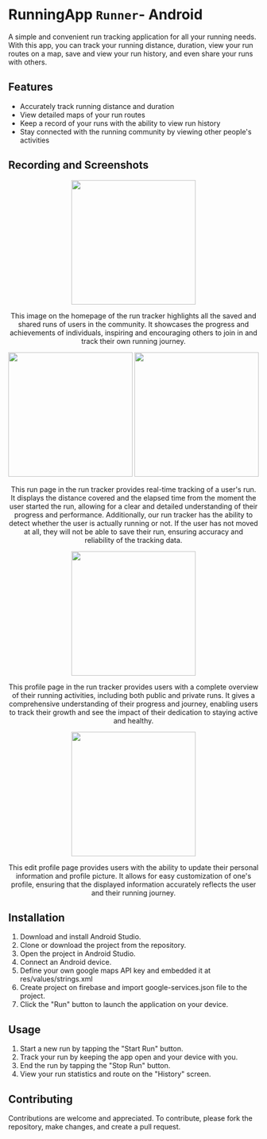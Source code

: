# RunningApp `Runner`- Android
A simple and convenient run tracking application for all your running needs. 
With this app, you can track your running distance, duration, view your run routes on a map, save and view your run history, 
and even share your runs with others.

## Features
* Accurately track running distance and duration
* View detailed maps of your run routes
* Keep a record of your runs with the ability to view run history
* Stay connected with the running community by viewing other people's activities

## Recording and Screenshots

<div align="center">
    <img src="https://drive.google.com/uc?export=§view&id=1fZufJ1oZrqYCz3A_KacaHXGnJ3vifIEi" width="250px" /> 
    <p>This image on the homepage of the run tracker highlights all the saved and shared runs of users in the community. 
    It showcases the progress and achievements of individuals, inspiring and encouraging others to join in and track their own running journey.</p> 
</div>

<div align="center">
    <img src="https://drive.google.com/uc?export=§view&id=1QIWUvfwSIhjkivblX81roqybWIOazHiR" width="250px" /> 
    <img src="https://drive.google.com/uc?export=§view&id=1pHqD4dLGtT0SiTELAc4SnPLVnr2_21Uq" width="250px" /> 
    <p>This run page in the run tracker provides real-time tracking of a user's run.
    It displays the distance covered and the elapsed time from the moment the user started the run, allowing for a clear and detailed understanding of their progress and performance.
    Additionally, our run tracker has the ability to detect whether the user is actually running or not. If the user has not moved at all, they will not be able to save their run, ensuring accuracy and reliability of the tracking data.</p> 
</div>

<div align="center">
    <img src="https://drive.google.com/uc?export=§view&id=1oBc4N4_nY8wz3atXC_YWUQhO0uITiUa2" width="250px" /> 
    <p>This profile page in the run tracker provides users with a complete overview of their running activities, including both public and private runs.
    It gives a comprehensive understanding of their progress and journey, enabling users to track their growth and see the impact of their dedication to staying active and healthy.</p> 
</div>

<div align="center">
    <img src="https://drive.google.com/uc?export=§view&id=1DVvgNVjT3lEA4zS-yueUlgo9DLZY-Vjt" width="250px" /> 
    <p>This edit profile page provides users with the ability to update their personal information and profile picture.
    It allows for easy customization of one's profile, ensuring that the displayed information accurately reflects the user and their running journey.</p> 
</div>

## Installation
1. Download and install Android Studio.
2. Clone or download the project from the repository.
3. Open the project in Android Studio.
4. Connect an Android device.
5. Define your own google maps API key and embedded it at res/values/strings.xml
6. Create project on firebase and import google-services.json file to the project.
7. Click the "Run" button to launch the application on your device.

## Usage
1. Start a new run by tapping the "Start Run" button.
2. Track your run by keeping the app open and your device with you.
3. End the run by tapping the "Stop Run" button.
4. View your run statistics and route on the "History" screen.

## Contributing
Contributions are welcome and appreciated. To contribute, please fork the repository, make changes, and create a pull request.
